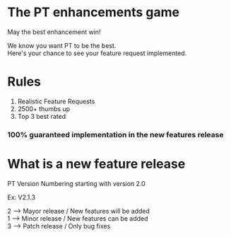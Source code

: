 # The PT enhancements game  
May the best enhancement win!  

We know you want PT to be the best.  
Here's your chance to see your feature request implemented.

# Rules

1. Realistic Feature Requests
2. 2500+  thumbs up
3. Top 3 best rated

### 100% guaranteed implementation in the new features release

# What is a new feature release
PT Version Numbering starting with version 2.0  

Ex: V2.1.3  

2 --> Mayor release / New features will be added  
1 --> Minor release / New features can be added  
3 --> Patch release / Only bug fixes  
